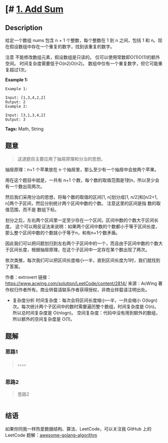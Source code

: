 # [# [1. Add Sum][title]

## Description

给定一个数组 nums 包含 n + 1 个整数，每个整数在 1 到 n 之间，包括 1 和 n。现在假设数组中存在一个重复的数字，找到该重复的数字。

注意
    不能修改数组元素，假设数组是只读的。
    仅可以使用常数即O(1)O(1)的额外空间。
    时间复杂度需要低于O(n2)O(n2)。
    数组中仅有一个重复数字，但它可能重复超过1次。

**Example 1:**

```
Example 1:

Input: [1,3,4,2,2]
Output: 2
Example 2:

Input: [3,1,3,4,2]
Output: 3
```

**Tags:** Math, String

## 题意
> 这道题目主要应用了抽屉原理和分治的思想。
  
  抽屉原理：n+1 个苹果放在 n 个抽屉里，那么至少有一个抽屉中会放两个苹果。
  
  用在这个题目中就是，一共有 n+1 个数，每个数的取值范围是1到n，所以至少会有一个数出现两次。
  
  然后我们采用分治的思想，将每个数的取值的区间[1, n]划分成[1, n/2]和[n/2+1, n]两个子区间，然后分别统计两个区间中数的个数。
  注意这里的区间是指 数的取值范围，而不是 数组下标。
  
  划分之后，左右两个区间里一定至少存在一个区间，区间中数的个数大于区间长度。
  这个可以用反证法来说明：如果两个区间中数的个数都小于等于区间长度，那么整个区间中数的个数就小于等于n，和有n+1个数矛盾。
  
  因此我们可以把问题划归到左右两个子区间中的一个，而且由于区间中数的个数大于区间长度，根据抽屉原理，在这个子区间中一定存在某个数出现了两次。
  
  依次类推，每次我们可以把区间长度缩小一半，直到区间长度为1时，我们就找到了答案。
  
  作者：extrovert
  链接：https://www.acwing.com/solution/LeetCode/content/2814/
  来源：AcWing
  著作权归作者所有。商业转载请联系作者获得授权，非商业转载请注明出处。

- 复杂度分析
时间复杂度：每次会将区间长度缩小一半，一共会缩小 O(logn) 次。每次统计两个子区间中的数时需要遍历整个数组，时间复杂度是 O(n)。所以总时间复杂度是 O(nlogn)。
空间复杂度：代码中没有用到额外的数组，所以额外的空间复杂度是 O(1)。

## 题解

### 思路1
> 。。。。

```go

```

### 思路2
> 思路2
```go

```

## 结语

如果你同我一样热爱数据结构、算法、LeetCode，可以关注我 GitHub 上的 LeetCode 题解：[awesome-golang-algorithm][me]

[title]: https://leetcode.com/problems/two-sum/description/
[me]: https://github.com/kylesliu/awesome-golang-algorithm
